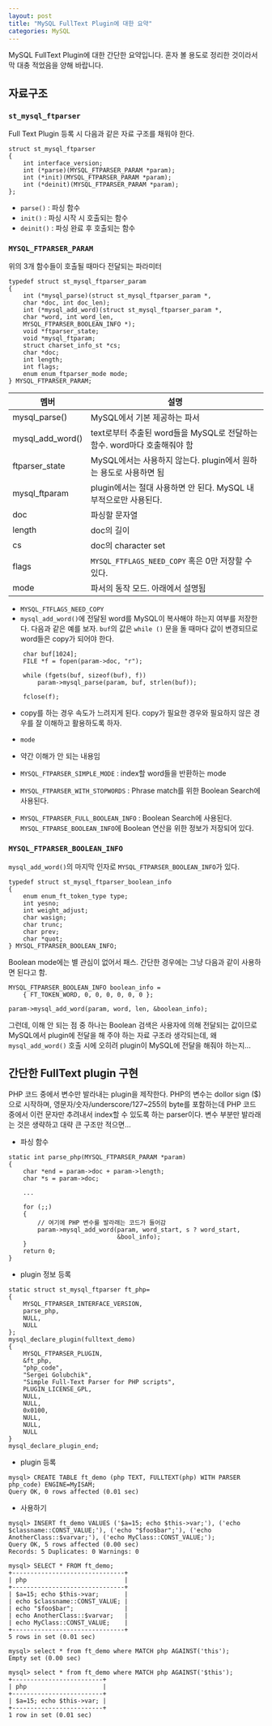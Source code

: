 ```yaml
---
layout: post
title: "MySQL FullText Plugin에 대한 요약"
categories: MySQL
---
```


MySQL FullText Plugin에 대한 간단한 요약입니다. 혼자 볼 용도로 정리한 것이라서 막 대충 적었음을 양해 바랍니다.

## 자료구조

### `st_mysql_ftparser`

Full Text Plugin 등록 시 다음과 같은 자료 구조를 채워야 한다.

```
struct st_mysql_ftparser
{
    int interface_version;
    int (*parse)(MYSQL_FTPARSER_PARAM *param);
    int (*init)(MYSQL_FTPARSER_PARAM *param);
    int (*deinit)(MYSQL_FTPARSER_PARAM *param);
};
```

* `parse()` : 파싱 함수
* `init()` : 파싱 시작 시 호출되는 함수
* `deinit()` : 파싱 완료 후 호출되는 함수

### `MYSQL_FTPARSER_PARAM`

위의 3개 함수들이 호출될 때마다 전달되는 파라미터

```
typedef struct st_mysql_ftparser_param
{
    int (*mysql_parse)(struct st_mysql_ftparser_param *,
    char *doc, int doc_len);
    int (*mysql_add_word)(struct st_mysql_ftparser_param *,
    char *word, int word_len,
    MYSQL_FTPARSER_BOOLEAN_INFO *);
    void *ftparser_state;
    void *mysql_ftparam;
    struct charset_info_st *cs;
    char *doc;
    int length;
    int flags;
    enum enum_ftparser_mode mode;
} MYSQL_FTPARSER_PARAM;
```

|멤버|설명|
|----|----|
|mysql_parse()   |MySQL에서 기본 제공하는 파서|
|mysql_add_word()|text로부터 추출된 word들을 MySQL로 전달하는 함수. word마다 호출해줘야 함|
|ftparser_state  |MySQL에서는 사용하지 않는다. plugin에서 원하는 용도로 사용하면 됨|
|mysql_ftparam   |plugin에서는 절대 사용하면 안 된다. MySQL 내부적으로만 사용된다.|
|doc             |파싱할 문자열|
|length          |doc의 길이|
|cs              |doc의 character set|
|flags           |`MYSQL_FTFLAGS_NEED_COPY` 혹은 0만 저장할 수 있다.|
|mode            |파서의 동작 모드. 아래에서 설명됨|

* `MYSQL_FTFLAGS_NEED_COPY`
 * `mysql_add_word()`에 전달된 word를 MySQL이 복사해야 하는지 여부를 저장한다. 다음과 같은 예를 보자. `buf`의 값은 `while ()` 문을 돌 때마다 값이 변경되므로 word들은 copy가 되어야 한다.
```
    char buf[1024];
    FILE *f = fopen(param->doc, "r");

    while (fgets(buf, sizeof(buf), f))
        param->mysql_parse(param, buf, strlen(buf));

    fclose(f);
```
 * copy를 하는 경우 속도가 느려지게 된다. copy가 필요한 경우와 필요하지 않은 경우를 잘 이해하고 활용하도록 하자.

* `mode`
 * 약간 이해가 안 되는 내용임
 * `MYSQL_FTPARSER_SIMPLE_MODE` : index할 word들을 반환하는 mode
 * `MYSQL_FTPARSER_WITH_STOPWORDS` : Phrase match를 위한 Boolean Search에 사용된다.
 * `MYSQL_FTPARSER_FULL_BOOLEAN_INFO` : Boolean Search에 사용된다. `MYSQL_FTPARSE_BOOLEAN_INFO`에 Boolean 연산을 위한 정보가 저장되어 있다.

### `MYSQL_FTPARSER_BOOLEAN_INFO`

`mysql_add_word()`의 마지막 인자로 `MYSQL_FTPARSER_BOOLEAN_INFO`가 있다.

```
typedef struct st_mysql_ftparser_boolean_info
{
    enum enum_ft_token_type type;
    int yesno;
    int weight_adjust;
    char wasign;
    char trunc;
    char prev;
    char *quot;
} MYSQL_FTPARSER_BOOLEAN_INFO;
```

Boolean mode에는 별 관심이 없어서 패스. 간단한 경우에는 그냥 다음과 같이 사용하면 된다고 함.

```
MYSQL_FTPARSER_BOOLEAN_INFO boolean_info =
    { FT_TOKEN_WORD, 0, 0, 0, 0, 0, 0 };

param->mysql_add_word(param, word, len, &boolean_info);
```

그런데, 이해 안 되는 점 중 하나는 Boolean 검색은 사용자에 의해 전달되는 값이므로 MySQL에서 plugin에 전달을 해 주야 하는 자료 구조라 생각되는데, 왜 `mysql_add_word()` 호출 시에 오히려 plugin이 MySQL에 전달을 해줘야 하는지...

## 간단한 FullText plugin 구현

PHP 코드 중에서 변수만 발라내는 plugin을 제작한다. PHP의 변수는 dollor sign ($)으로 시작하며, 영문자/숫자/underscore/127~255의 byte를 포함하는데 PHP 코드 중에서 이런 문자만 추려내서 index할 수 있도록 하는 parser이다. 변수 부분만 발라래는 것은 생략하고 대략 큰 구조만 적으면...

* 파싱 함수
```
static int parse_php(MYSQL_FTPARSER_PARAM *param)
{
    char *end = param->doc + param->length;
    char *s = param->doc;

    ...

    for (;;)
    {
        // 여기에 PHP 변수를 발라래는 코드가 들어감
        param->mysql_add_word(param, word_start, s ? word_start,
                              &bool_info);
    }
    return 0;
}
```

* plugin 정보 등록
```
static struct st_mysql_ftparser ft_php=
{
    MYSQL_FTPARSER_INTERFACE_VERSION,
    parse_php,
    NULL,
    NULL
};
mysql_declare_plugin(fulltext_demo)
{
    MYSQL_FTPARSER_PLUGIN,
    &ft_php,
    "php_code",
    "Sergei Golubchik",
    "Simple Full-Text Parser for PHP scripts",
    PLUGIN_LICENSE_GPL,
    NULL,
    NULL,
    0x0100,
    NULL,
    NULL,
    NULL
}
mysql_declare_plugin_end;
```

* plugin 등록
```
mysql> CREATE TABLE ft_demo (php TEXT, FULLTEXT(php) WITH PARSER php_code) ENGINE=MyISAM;
Query OK, 0 rows affected (0.01 sec)
```

* 사용하기
```
mysql> INSERT ft_demo VALUES ('$a=15; echo $this->var;'), ('echo $classname::CONST_VALUE;'), ('echo "$foo$bar";'), ('echo AnotherClass::$varvar;'), ('echo MyClass::CONST_VALUE;');
Query OK, 5 rows affected (0.00 sec)
Records: 5 Duplicates: 0 Warnings: 0

mysql> SELECT * FROM ft_demo;
+-------------------------------+
| php                           |
+-------------------------------+
| $a=15; echo $this->var;       |
| echo $classname::CONST_VALUE; |
| echo "$foo$bar";              |
| echo AnotherClass::$varvar;   |
| echo MyClass::CONST_VALUE;    |
+-------------------------------+
5 rows in set (0.01 sec)

mysql> select * from ft_demo where MATCH php AGAINST('this');
Empty set (0.00 sec)

mysql> select * from ft_demo where MATCH php AGAINST('$this');
+-------------------------+
| php                     |
+-------------------------+
| $a=15; echo $this->var; |
+-------------------------+
1 row in set (0.01 sec)
```
